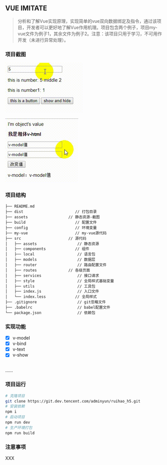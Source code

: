 ## VUE IMITATE

> 分析和了解Vue实现原理，实现简单的vue双向数据绑定及指令，通过该项目，开发者可以更好地了解Vue作用机理。项目包含两个例子，项目my-vue文件为例子1，其余文件为例子2。注意：该项目只用于学习，不可用作开发（未进行异常处理）。

### 项目截图

![vue-imitate](https://github.com/LishiJ/my-vue/blob/master/assets/vue-imitate.gif?raw=true)

![my-vue](https://github.com/LishiJ/my-vue/blob/master/assets/my-vue.gif?raw=true)

### 项目结构

``` bash
├── README.md                  
├── dist                       // 打包目录
├── assets             		// 静态资源-截图
├── build                      // 配置文件
├── config                     // 环境变量
├── my-vue                     // my-vue源代码
├── src            			// 源代码
│   ├── assets					// 静态资源
│   ├── components             // 组件
│   ├── local         			// 语言包
│   ├── models                	// 数据层
│   ├── router              	// 路由配置文件
│   ├── routes         		// 各级页面
│   ├── services         		// 接口请求
│   ├── style         			// 全局样式基础变量
│   ├── utils         			// 工具包
│   ├── index.js         		// 入口文件
│   └── index.less             // 全局样式
├── .gitignore					// git忽略文件
├── .babelrc					// babel配置文件
└── package.json				// 依赖包
```

### 实现功能

- [x] v-model
- [x] v-bind
- [x] v-text
- [x] v-show
<br>
......

### 项目运行

``` bash
# 克隆项目
git clone https://git.dev.tencent.com/adminyun/ruihao_h5.git
# 安装依赖
npm i
# 启动项目
npm run dev
# 生产环境打包
npm run build
```

### 注意事项

XXX
